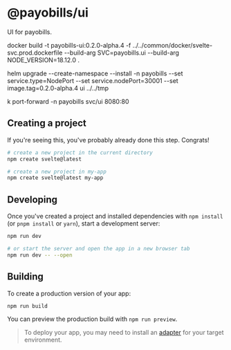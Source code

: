 # @payobills/ui

UI for payobills.

docker build -t payobills-ui:0.2.0-alpha.4 -f ../../common/docker/svelte-svc.prod.dockerfile --build-arg SVC=payobills.ui --build-arg NODE_VERSION=18.12.0 .

helm upgrade --create-namespace --install -n payobills --set service.type=NodePort --set service.nodePort=30001 --set image.tag=0.2.0-alpha.4 ui ../../tmp

k port-forward -n payobills svc/ui 8080:80

## Creating a project

If you're seeing this, you've probably already done this step. Congrats!

```bash
# create a new project in the current directory
npm create svelte@latest

# create a new project in my-app
npm create svelte@latest my-app
```

## Developing

Once you've created a project and installed dependencies with `npm install` (or `pnpm install` or `yarn`), start a development server:

```bash
npm run dev

# or start the server and open the app in a new browser tab
npm run dev -- --open
```

## Building

To create a production version of your app:

```bash
npm run build
```

You can preview the production build with `npm run preview`.

> To deploy your app, you may need to install an [adapter](https://kit.svelte.dev/docs/adapters) for your target environment.
